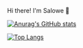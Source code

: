 Hi there! I'm Salowe 👋

[![Anurag's GitHub stats](https://github-readme-stats.vercel.app/api?username=Salowe1&show_icons==true&bg_color=00000000)](https://github.com/Salowe1/github-readme-stats)

[![Top Langs](https://github-readme-stats.vercel.app/api/top-langs/?username=Salowe1)](https://github.com/Salowe1/github-readme-stats)

